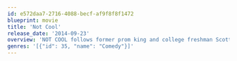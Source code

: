 ```yaml
---
id: e572daa7-2716-4088-becf-af9f8f8f1472
blueprint: movie
title: 'Not Cool'
release_date: '2014-09-23'
overview: 'NOT COOL follows former prom king and college freshman Scott (Shane Dawson) who has just returned home for Thanksgiving break only to be dumped by his eccentric, long-term girlfriend. With his world turned upside down, Scott strikes an unlikely friendship with former classmate Tori (Cherami Leigh), an ugly duckling who blossomed in her first semester of college. Together, the two embark on an outrageous adventure through their hometown. But when Scott and Tori find their friendship turning into something deeper, they realize that a few months away may have changed them more than they realized.'
genres: '[{"id": 35, "name": "Comedy"}]'
---
```

